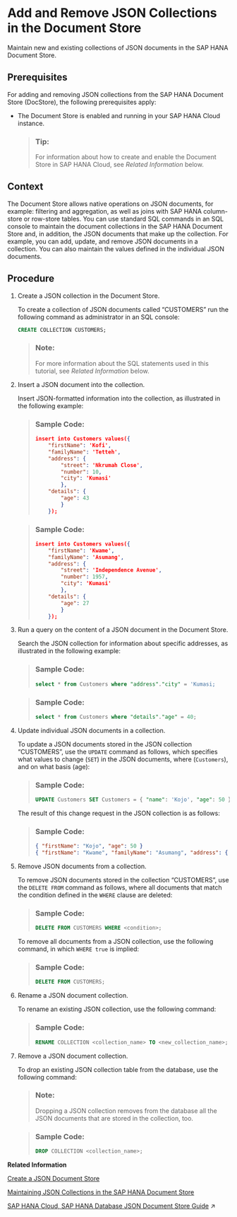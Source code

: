 <!-- loiofc6a0ab114c8416eb561c9b5aba8fc7d -->

# Add and Remove JSON Collections in the Document Store

Maintain new and existing collections of JSON documents in the SAP HANA Document Store.



<a name="loiofc6a0ab114c8416eb561c9b5aba8fc7d__prereq_u5n_fbz_tnb"/>

## Prerequisites

For adding and removing JSON collections from the SAP HANA Document Store \(DocStore\), the following prerequisites apply:

-   The Document Store is enabled and running in your SAP HANA Cloud instance.

    > ### Tip:  
    > For information about how to create and enable the Document Store in SAP HANA Cloud, see *Related Information* below.




## Context

The Document Store allows native operations on JSON documents, for example: filtering and aggregation, as well as joins with SAP HANA column-store or row-store tables. You can use standard SQL commands in an SQL console to maintain the document collections in the SAP HANA Document Store and, in addition, the JSON documents that make up the collection. For example, you can add, update, and remove JSON documents in a collection. You can also maintain the values defined in the individual JSON documents.



<a name="loiofc6a0ab114c8416eb561c9b5aba8fc7d__steps_f2q_rnc_sy"/>

## Procedure

1.  Create a JSON collection in the Document Store.

    To create a collection of JSON documents called “CUSTOMERS” run the following command as administrator in an SQL console:

    ```sql
    CREATE COLLECTION CUSTOMERS;
    ```

    > ### Note:  
    > For more information about the SQL statements used in this tutorial, see *Related Information* below.

2.  Insert a JSON document into the collection.

    Insert JSON-formatted information into the collection, as illustrated in the following example:

    > ### Sample Code:  
    > ```json
    > insert into Customers values({
    >     "firstName": 'Kofi', 
    >     "familyName": 'Tetteh', 
    >     "address": { 
    >         "street": 'Nkrumah Close',
    >         "number": 10, 
    >         "city": 'Kumasi'
    >         },
    >     "details": { 
    >         "age": 43 
    >         } 
    >     }); 
    > ```

    > ### Sample Code:  
    > ```json
    > insert into Customers values({
    >     "firstName": 'Kwame', 
    >     "familyName": 'Asumang', 
    >     "address": { 
    >         "street": 'Independence Avenue',
    >         "number": 1957,  
    >         "city": 'Kumasi'
    >         },
    >     "details": { 
    >         "age": 27 
    >         } 
    >     }); 
    > ```

3.  Run a query on the content of a JSON document in the Document Store.

    Search the JSON collection for information about specific addresses, as illustrated in the following example:

    > ### Sample Code:  
    > ```sql
    > select * from Customers where "address"."city" = 'Kumasi;
    > ```

    > ### Sample Code:  
    > ```sql
    > select * from Customers where "details"."age" = 40;
    > ```

4.  Update individual JSON documents in a collection.

    To update a JSON documents stored in the JSON collection “CUSTOMERS”, use the `UPDATE` command as follows, which specifies what values to change \(`SET`\) in the JSON documents, where \(`Customers`\), and on what basis \(age\):

    > ### Sample Code:  
    > ```sql
    > UPDATE Customers SET Customers = { "name": 'Kojo', "age": 50 } where "details"."age" > 30;
    > 
    > ```

    The result of this change request in the JSON collection is as follows:

    > ### Sample Code:  
    > ```json
    > { "firstName": "Kojo", "age": 50 }
    > { "firstName": "Kwame", "familyName": "Asumang", "address": { "street": "Independence Avenue", "number": 1957, "city": "Kumasi" }, "details": { "age": 27 } }
    > ```

5.  Remove JSON documents from a collection.

    To remove JSON documents stored in the collection “CUSTOMERS”, use the `DELETE FROM` command as follows, where all documents that match the condition defined in the `WHERE` clause are deleted:

    > ### Sample Code:  
    > ```sql
    > DELETE FROM CUSTOMERS WHERE <condition>;
    > 
    > ```

    To remove all documents from a JSON collection, use the following command, in which `WHERE true` is implied:

    > ### Sample Code:  
    > ```sql
    > DELETE FROM CUSTOMERS;
    > 
    > ```

6.  Rename a JSON document collection.

    To rename an existing JSON collection, use the following command:

    > ### Sample Code:  
    > ```sql
    > RENAME COLLECTION <collection_name> TO <new_collection_name>; 
    > ```

7.  Remove a JSON document collection.

    To drop an existing JSON collection table from the database, use the following command:

    > ### Note:  
    > Dropping a JSON collection removes from the database all the JSON documents that are stored in the collection, too.

    > ### Sample Code:  
    > ```sql
    > DROP COLLECTION <collection_name>; 
    > ```


**Related Information**  


[Create a JSON Document Store](create-a-json-document-store-519fdcd.md "Set up a store in SAP HANA for your JSON documents.")

[Maintaining JSON Collections in the SAP HANA Document Store](maintaining-json-collections-in-the-sap-hana-document-store-a8f6f34.md "The SAP HANA Document Store (DocStore) is used to store collections which contain one or more JSON artifacts (documents).")

[SAP HANA Cloud, SAP HANA Database JSON Document Store Guide](https://help.sap.com/viewer/f2d68919a1ad437fac08cc7d1584ff56/2023_4_QRC/en-US/dca379e9c94940e998d9d4b5c656d1bd.html "This guide explains the SAP HANA JSON Document Store.") :arrow_upper_right:


